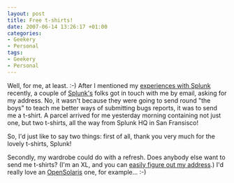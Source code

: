 ```yaml
---
layout: post
title: Free t-shirts!
date: 2007-06-14 13:26:17 +01:00
categories:
- Geekery
- Personal
tags:
- Geekery
- Personal
---
```

Well, for me, at least. :-)  After I mentioned my [experiences with Splunk](http://woss.name/2007/06/03/splunking-your-logs/) recently, a couple of [Splunk's](http://www.splunk.com/) folks got in touch with me by email, asking for my address.  No, it wasn't because they were going to send round "the boys" to teach me better ways of submitting bugs reports, it was to send me a t-shirt.  A parcel arrived for me yesterday morning containing not just one, but two t-shirts, all the way from Splunk HQ in San Fransisco!

So, I'd just like to say two things:  first of all, thank you very much for the lovely t-shirts, Splunk!

Secondly, my wardrobe could do with a refresh.  Does anybody else want to send me t-shirts? (I'm an XL, and you can [easily figure out my address](http://www.rubaidh.com/company/contact).)  I'd really love an [OpenSolaris](http://www.opensolaris.org/) one, for example... :-)

